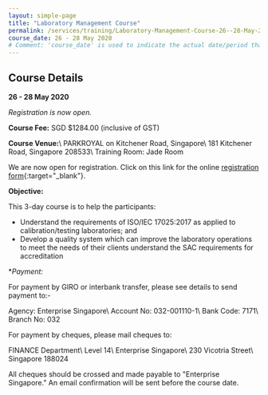 ```yaml
---
layout: simple-page
title: "Laboratory Management Course"
permalink: /services/training/Laboratory-Management-Course-26--28-May-2020
course_date: 26 - 28 May 2020
# Comment: 'course_date' is used to indicate the actual date/period that the course will be held
---
```


## Course Details
**26 - 28 May 2020**

*Registration is now open.*

**Course Fee:** SGD $1284.00 (inclusive of GST)

**Course Venue:**\\
PARKROYAL on Kitchener Road, Singapore\\
181 Kitchener Road, Singapore 208533\\
Training Room: Jade Room
<!-- COMMENT: The double backslashes are used to denote a line break without paragraph spacing -->
 
 
We are now open for registration. Click on this link for the online [registration form](https://form.gov.sg/5e539a7e86290e0013b864c3){:target="_blank"}.
 

**Objective:**

This 3-day course is to help the participants:

* Understand the requirements of ISO/IEC 17025:2017 as applied to calibration/testing laboratories; and
* Develop a quality system which can improve the laboratory operations to meet the needs of their clients understand the SAC requirements for accreditation

<!--
COMMENT: This portion has been commented out as the course has been closed for registration
We are now open for registration. Click on this link for the online [registration form](https://form.gov.sg/5e539a7e86290e0013b864c3){:target="_blank"}.
-->

**Payment:*

For payment by GIRO or interbank transfer, please see details to send payment to:-

Agency:  Enterprise Singapore\\
Account No:  032-001110-1\\
Bank Code:  7171\\
Branch No:  032

For payment by cheques, please mail cheques to:

FINANCE Department\\
Level 14\\
Enterprise Singapore\\
230 Vicotria Street\\
Singapore 188024

<!-- COMMENT: The double backslashes are used to denote a new line break without the paragraph spacing -->

All cheques should be crossed and made payable to "Enterprise Singapore." An email confirmation will be sent before the course date. 
  
